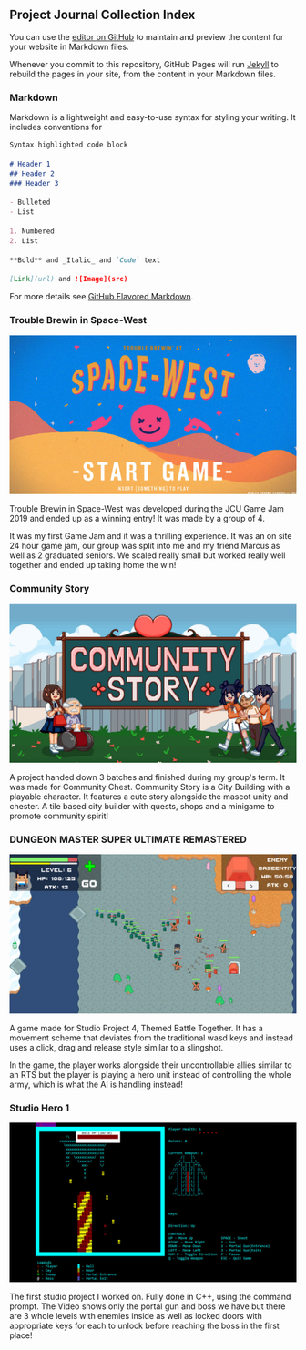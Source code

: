 ## Project Journal Collection Index

You can use the [editor on GitHub](https://github.com/Jirikai/Jirikai.github.io/edit/main/index.md) to maintain and preview the content for your website in Markdown files.

Whenever you commit to this repository, GitHub Pages will run [Jekyll](https://jekyllrb.com/) to rebuild the pages in your site, from the content in your Markdown files.

### Markdown

Markdown is a lightweight and easy-to-use syntax for styling your writing. It includes conventions for

```markdown
Syntax highlighted code block

# Header 1
## Header 2
### Header 3

- Bulleted
- List

1. Numbered
2. List

**Bold** and _Italic_ and `Code` text

[Link](url) and ![Image](src)
```

For more details see [GitHub Flavored Markdown](https://guides.github.com/features/mastering-markdown/).

### Trouble Brewin in Space-West
![Image](Images/SpaceWest.jpg)

Trouble Brewin in Space-West was developed during the JCU Game Jam 2019 and ended up as a winning entry! It was made by a group of 4. 

It was my first Game Jam and it was a thrilling experience. It was an on site 24 hour game jam, our group  was split into me and my friend Marcus as well as 2 graduated seniors. We scaled really small but worked really well together and ended up taking home the win!


### Community Story
![Image](Images/CommunityStory.jpg)

A project handed down 3 batches and finished during my group's term. It was made for Community Chest. Community Story is a City Building with a playable character. It features a cute story alongside the mascot unity and chester. A tile based city builder with quests, shops and a minigame to promote community spirit!

### DUNGEON MASTER SUPER ULTIMATE REMASTERED
![Image](Images/DUNGEONMASTERSUPERULTIMATEREMASTERED.jpg)

A game made for Studio Project 4, Themed Battle Together. It has a movement scheme that deviates from the traditional wasd keys and instead uses a click, drag and release style similar to a slingshot. 

In the game, the player works alongside their uncontrollable allies similar to an RTS but the player is playing a hero unit instead of controlling the whole army, which is what the AI is handling instead! 

### Studio Hero 1
![Image](Images/StudioHero1.jpg)

The first studio project I worked on. Fully done in C++, using the command prompt. The Video shows only the portal gun and boss we have but there are 3 whole levels with enemies inside as well as locked doors with appropriate keys for each to unlock before reaching the boss in the first place!  
